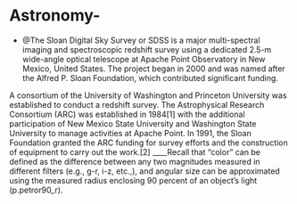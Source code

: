 # Astronomy- 
- @The Sloan Digital Sky Survey or SDSS is a major multi-spectral imaging and spectroscopic redshift survey using a dedicated 2.5-m wide-angle optical telescope at Apache Point Observatory in New Mexico, United States. The project began in 2000 and was named after the Alfred P. Sloan Foundation, which contributed significant funding.

A consortium of the University of Washington and Princeton University was established to conduct a redshift survey. The Astrophysical Research Consortium (ARC) was established in 1984[1] with the additional participation of New Mexico State University and Washington State University to manage activities at Apache Point. In 1991, the Sloan Foundation granted the ARC funding for survey efforts and the construction of equipment to carry out the work.[2]
____Recall that “color” can be defined as the difference between any two magnitudes measured in different filters (e.g., g-r, i-z, etc.,), and angular size can be approximated using the measured radius enclosing 90 percent of an object’s light (p.petror90_r).
